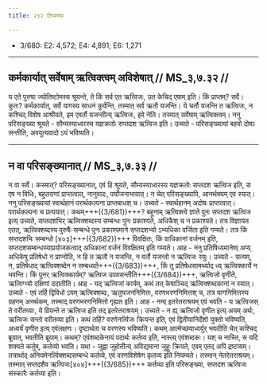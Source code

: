 ```yaml
---
title: २३२ टिप्पणयः

---
```

- 3/680: E2: 4,572; E4: 4,891; E6: 1,271

____________________________________________


## कर्मकार्यात् सर्वेषाम् ऋत्विक्त्वम् अविशेषात् // MS_३,७.३२ //

य एते पुरुषा ज्योतिष्टोमस्य श्रूयन्ते, ते किं सर्व एत ऋत्विजः, उत केचिद् एषाम् इति। किं प्राप्तम्? सर्वे। कुतः? कर्मकार्यात्, सर्वे यागस्य साधनं कुर्वन्ति, तस्मात् सर्व ऋतौ यजन्ति। ये चर्तौ यजन्ति त ऋत्विजः, न कश्चिद् विशेष आश्रीयते, इम एवर्तौ यजन्तीत्य् ऋत्विजः, इमे नेति। तस्मात् सर्वेषाम् ऋत्विक्त्वम्।
ननु परिसङ्ख्या श्रूयते - सौम्यस्याध्वरस्य यज्ञक्रतोः सप्तदश ऋत्विज इति। उच्यते - परिसङ्ख्यायां बहवो दोषाः सन्तीति, अवयुत्यवादो ऽयं भविष्यति।


____________________________________________


## न वा परिसङ्ख्यानात् // MS_३,७.३३ //

न वा सर्वे। कस्मात्? परिसङ्ख्यानात्, एवं हि श्रूयते, सौम्यस्याध्वरस्य यज्ञक्रतोः सप्तदश ऋत्विज इति, स एष न विधिः, बहुतराणां प्राप्तत्वात्, नानुवादः, पर्योजनाभावात्। न चेत् परिसङ्ख्यापि, आनर्थक्यम् एव स्यात्।
ननु परिसङ्ख्यायां स्वार्थहानं परार्थकल्पना प्राप्तबाधश् च। उच्यते - स्वार्थहानम् अदोषः प्राप्तत्वात्। परार्थकल्पना च प्रत्ययात्। कथम्+++({3/681})+++? बहूनाम् ऋत्विक्त्वे ज्ञाते पुनः सप्तदश ऋत्विज इत्य् उच्यते, सप्तदशभिर् ऋत्विक्शब्दस्य सम्बन्धः पुनः प्रकाश्यते, अधिकैश् च न प्रकाश्यते। तत्र विज्ञायत एतत्, ऋत्विक्शब्दस्य पुरुषैः सम्बन्धे पुनः प्रकाश्यमाने सप्तदशभ्यो ऽभ्यधिका वर्जिता इति गम्यते। तत्र किं सप्तदशभिः सम्बन्धो [४०३]+++({3/682})+++ विवक्षितः, किं वाधिकानां वर्जनम् इति, सप्तदशसम्बन्धस्याप्रयोजकत्वाद् अधिकानां वर्जनं विवक्षितम् इति गम्यते।
आह - ननु प्रतिषिध्यमानेष्व् अप्य् अधिकेषु प्रतिषेधो न प्राप्नोति, न हि त ऋतौ न यजन्ति, न वर्तौ यजन्तो न ऋत्विजः स्युः। उच्यते - सत्यम्, न, प्रतिषेधाद् ऋत्विक्शब्देन न सम्बध्यते+++({3/683})+++, किं तु प्रतिषेधसामर्थ्याद् ध्य् ऋत्विक्कार्ये न भवन्ति। किं पुनर् ऋत्विक्कार्यम्? ऋत्विज उपवसन्तीति+++({3/684})+++, ऋत्विजो वृणीते, ऋत्विग्भ्यो दक्षिणां ददातीति।
आह - यद् ऋत्विजां कार्यम्, कथं तत् केषाञ्चिद् ऋत्विक्शब्दकानां न स्यात्। उच्यते - एवं तर्हि द्विविधो ऽयम् ऋत्विक्शब्दः, ऋतुयजननिमित्तः, वरणभरणनिमित्तश् च, तत्र यागनिमित्तस्य ग्रहणम् अनर्थकम्, तस्माद् वरणभरणनिमित्तो गृह्यत इति।
आह - नन्व् इतरेतराश्रयम् एवं भवति - य ऋत्विजस् ते वरीतव्याः, ये व्रियन्ते त ऋत्विज इति तद् इतरेतराश्रयम्। उच्यते - न ह्य् ऋत्विजो वृणीत इत्य् अयम् अर्थः, ऋत्विजः सन्तो वरीतव्या इति। कथं तर्हि? वरणेनर्त्विजः क्रियन्त इति, एवं द्वितीयानिर्देशो युक्तो भविष्यति, अध्वर्यं वृणीत इत्य् एवंलक्षणः। दृष्टार्थता च वरणस्य भविष्यति।
कथम् आत्मेच्छयाध्वर्युर् भवतीति चेत् कश्चिद् ब्रूयात्, भवतीति ब्रूयाम्। कथम्? एवंशब्दकेनायं पदार्थः कर्तव्य इति, नास्त्य् एवंशब्दकः। यश् च नास्ति, स यदि शक्यते कर्तुम्, कर्तव्यो भवति। यथा - जुह्वा जुहोतीत्य् अविद्यमाना जुहूः क्रियते, एवम् एतद् अपि द्रष्टव्यम्। तत्रार्थाद् अनियमेनर्त्विक्शब्दसम्बन्धे कर्तव्ये, एवं वरणविशेषेण कृतव्य इति नियम्यते। तस्मान् नेतरेतराश्रयम्। तस्मात् सप्तदशैव ऋत्विजः[४०४]+++({3/685})+++ कर्तव्या इति परिसङ्ख्या, सप्तदश ऋत्विजः संस्कारैः कर्तव्या इति।